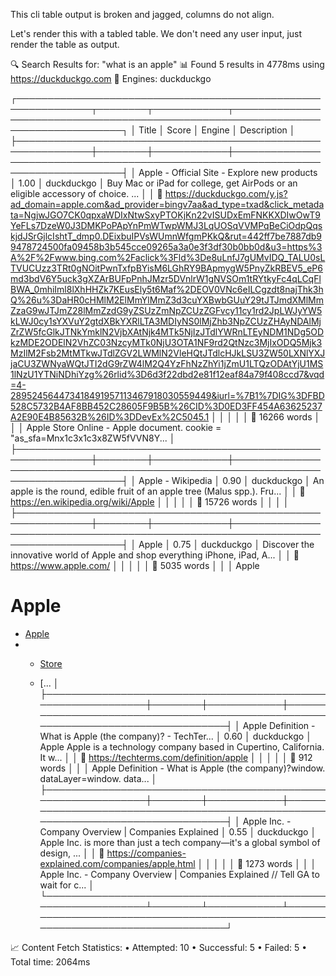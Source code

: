 This cli table output is broken and jagged, columns do not align.

Let's render this with a tabled table.  We don't need any user input, just render the table as output.

🔍 Search Results for: "what is an apple"
📊 Found 5 results in 4778ms using <https://duckduckgo.com>
🔧 Engines: duckduckgo

┌──────────────────────────────────────────────────────────────┬────────┬────────────┬──────────────────────────────────────────────────────────────────────────────────┐
│                            Title                             │ Score  │   Engine   │                                   Description                                    │
├──────────────────────────────────────────────────────────────┼────────┼────────────┼──────────────────────────────────────────────────────────────────────────────────┤
│ Apple - Official Site - Explore new products                 │   1.00 │ duckduckgo │ Buy Mac or iPad for college, get AirPods or an eligible accessory of choice. ... │
│ 🔗 <https://duckduckgo.com/y.js?ad_domain=apple.com&ad_provider=bingv7aa&ad_type=txad&click_metadata=NgjwJGO7CK0qpxaWDIxNtwSxyPTOKjKn22vISUDxEmFNKKXDIwOwT9YeFLs7DzeW0J3DMKPoPApYnPmWTwpWMJ3LqUOSqVVMPqBeCiOdpQqskjdJSrGjlcIshtT_dmp0.DEixbuIPVsWUmnWfgmPKkQ&rut=442ff7be7887db99478724500fa09458b3b545cce09265a3a0e3f3df30b0bb0d&u3=https%3A%2F%2Fwww.bing.com%2Faclick%3Fld%3De8uLnfJ7gUMvIDQ_TALU0sLTVUCUzz3TRt0gNOitPwnTxfpBYisM6LGhRY9BApmygW5PnyZkRBEV5_eP6md3bdV6Y5uck3gXZArBUFpPnhJMzr5DVnlrW1gNVSOm1tRYtkyFc4qLCqFlBWA_0mhiIml8lXhHHZk7KEusEly5t6Maf%2DEOV0VNc6eILCgzdt8najThk3hQ%26u%3DaHR0cHMlM2ElMmYlMmZ3d3cuYXBwbGUuY29tJTJmdXMlMmZzaG9wJTJmZ28lMmZzdG9yZSUzZmNpZCUzZGFvcy11cy1rd2JpLWJyYW5kLWJ0cy1sYXVuY2gtdXBkYXRlLTA3MDIyNS0lMjZhb3NpZCUzZHAyNDAlMjZrZW5fcGlkJTNkYmklN2VjbXAtNjk4MTk5NjIzJTdlYWRnLTEyNDM1NDg5ODkzMDE2ODElN2VhZC03NzcyMTk0NjU3OTA1NF9rd2QtNzc3MjIxODQ5Mjk3MzIlM2Fsb2MtMTkwJTdlZGV2LWMlN2VleHQtJTdlcHJkLSU3ZW50LXNlYXJjaCU3ZWNyaWQtJTI2dG9rZW4lM2Q4YzFhNzZhYi1jZmU1LTQzODAtYjU1MS1lNzU1YTNiNDhiYzg%26rlid%3D6d3f22dbd2e81f12eaf84a79f408ccd7&vqd=4-289524564473418491957113467918030559449&iurl=%7B1%7DIG%3DFBD528C5732B4AF8BB452C28605F9B5B%26CID%3D0ED3FF454A63625237A2E90E4B85632B%26ID%3DDevEx%2C5045.1> │        │            │                                                                                  │
│ 📄 16266 words                                                │        │            │ Apple Store Online - Apple  document. cookie = "as\_sfa=Mnx1c3x1c3x8ZW5fVVN8Y... │
├──────────────────────────────────────────────────────────────┼────────┼────────────┼──────────────────────────────────────────────────────────────────────────────────┤
│ Apple - Wikipedia                                            │   0.90 │ duckduckgo │ An   apple   is  the round, edible fruit of an  apple  tree (Malus spp.). Fru... │
│ 🔗 <https://en.wikipedia.org/wiki/Apple>                        │        │            │                                                                                  │
│ 📄 15726 words                                                │        │            │                                                                                  │
├──────────────────────────────────────────────────────────────┼────────┼────────────┼──────────────────────────────────────────────────────────────────────────────────┤
│ Apple                                                        │   0.75 │ duckduckgo │ Discover the innovative world of  Apple  and shop everything iPhone, iPad,  A... │
│ 🔗 <https://www.apple.com/>                                     │        │            │                                                                                  │
│ 📄 5035 words                                                 │        │            │ Apple

Apple
==========

* [Apple](/)
* * [Store](/us/shop/goto/store)

  * [... │
├──────────────────────────────────────────────────────────────┼────────┼────────────┼──────────────────────────────────────────────────────────────────────────────────┤
│ Apple Definition - What is Apple (the company)? - TechTer... │   0.60 │ duckduckgo │ Apple   Apple   is  a technology company based in Cupertino, California. It w... │
│ 🔗 https://techterms.com/definition/apple                     │        │            │                                                                                  │
│ 📄 912 words                                                  │        │            │ Apple Definition - What is Apple (the company)?window. dataLayer=window. data... │
├──────────────────────────────────────────────────────────────┼────────┼────────────┼──────────────────────────────────────────────────────────────────────────────────┤
│ Apple Inc. - Company Overview | Companies Explained          │   0.55 │ duckduckgo │ Apple  Inc. is more than just a tech company—it's a global symbol of design, ... │
│ 🔗 https://companies-explained.com/companies/apple.html       │        │            │                                                                                  │
│ 📄 1273 words                                                 │        │            │ Apple Inc. - Company Overview | Companies Explained  // Tell GA to wait for c... │
└──────────────────────────────────────────────────────────────┴────────┴────────────┴──────────────────────────────────────────────────────────────────────────────────┘

📈 Content Fetch Statistics:
   • Attempted: 10
   • Successful: 5
   • Failed: 5
   • Total time: 2064ms